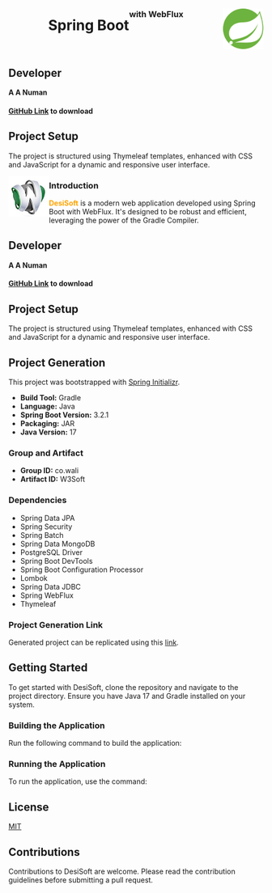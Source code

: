 
<center>
<h1>
<img src="src/main/resources/static/img/Spring_Boot.svg" width="80" height="80" align="right"/>
Spring Boot<sup><sup><sup>with WebFlux</sup></sup></sup></h1>
</center>

<br/>

## Developer
**A A Numan**

#### [GitHub Link](https://github.com/itiami/desiSpring.wali.co.git) to download

## Project Setup
The project is structured using Thymeleaf templates, enhanced with CSS and JavaScript for a dynamic and responsive user interface.

<p>
<img src="src/main/resources/static/img/desi_soft_256.png" width="80" height="80" align="left"/>
<h3>Introduction</h3>
<strong><strong><strong style="color: orange;">DesiSoft</strong></strong></strong> is a modern web application developed using Spring Boot with WebFlux. It's designed to be robust and efficient, leveraging the power of the Gradle Compiler.
</p>

## Developer
**A A Numan**

#### [GitHub Link](https://github.com/itiami/desiSpring.wali.co.git) to download

## Project Setup
The project is structured using Thymeleaf templates, enhanced with CSS and JavaScript for a dynamic and responsive user interface.

## Project Generation
This project was bootstrapped with [Spring Initializr](https://start.spring.io/).

- **Build Tool:** Gradle
- **Language:** Java
- **Spring Boot Version:** 3.2.1
- **Packaging:** JAR
- **Java Version:** 17

### Group and Artifact
- **Group ID:** co.wali
- **Artifact ID:** W3Soft

### Dependencies
- Spring Data JPA
- Spring Security
- Spring Batch
- Spring Data MongoDB
- PostgreSQL Driver
- Spring Boot DevTools
- Spring Boot Configuration Processor
- Lombok
- Spring Data JDBC
- Spring WebFlux
- Thymeleaf

### Project Generation Link
Generated project can be replicated using this [link](https://start.spring.io/#!type=gradle-project&language=java&platformVersion=3.2.1&packaging=jar&jvmVersion=17&groupId=co.wali&artifactId=W3Soft&name=W3Soft&description=Desi%20Soft&packageName=co.wali.W3Soft&dependencies=data-jpa,security,batch,data-mongodb,postgresql,devtools,configuration-processor,lombok,data-jdbc,webflux,thymeleaf).

## Getting Started
To get started with DesiSoft, clone the repository and navigate to the project directory. Ensure you have Java 17 and Gradle installed on your system.

### Building the Application
Run the following command to build the application:



### Running the Application
To run the application, use the command:



## License
[MIT](LICENSE)

## Contributions
Contributions to DesiSoft are welcome. Please read the contribution guidelines before submitting a pull request.
